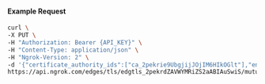 <!-- Code generated for API Clients. DO NOT EDIT. -->

#### Example Request

```bash
curl \
-X PUT \
-H "Authorization: Bearer {API_KEY}" \
-H "Content-Type: application/json" \
-H "Ngrok-Version: 2" \
-d '{"certificate_authority_ids":["ca_2pekrie9UbgjijJOjIM6HIkOGlt"],"enabled":true}' \
https://api.ngrok.com/edges/tls/edgtls_2pekrdZAVWYMRiZS2aABIAuSwiS/mutual_tls
```
